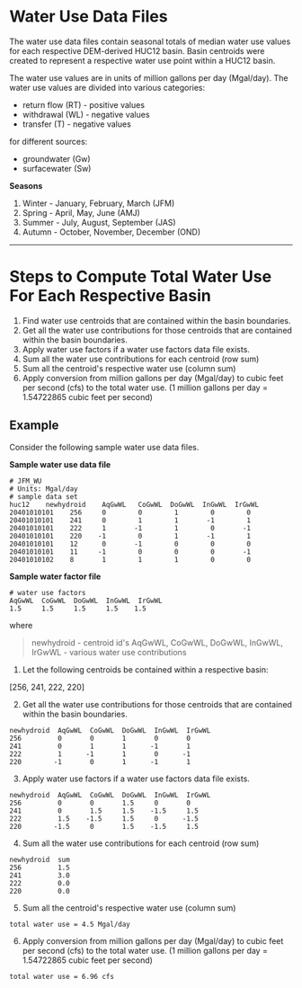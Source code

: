 # Water Use Data Files

The water use data files contain seasonal totals of median water use values for each respective DEM-derived HUC12 basin.  Basin centroids were created to represent a respective water use point within a HUC12 basin.

The water use values are in units of million gallons per day (Mgal/day). The water use values are divided into various categories:

* return flow (RT)    -    positive values
* withdrawal (WL)     -    negative values
* transfer (T)        -    negative values

for different sources:

* groundwater (Gw)
* surfacewater (Sw)

**Seasons**

1. Winter - January, February, March (JFM)
2. Spring - April, May, June (AMJ)
3. Summer - July, August, September (JAS)
4. Autumn - October, November, December (OND)

---
# Steps to Compute Total Water Use For Each Respective Basin

1. Find water use centroids that are contained within the basin boundaries.
2. Get all the water use contributions for those centroids that are contained within the basin boundaries.
3. Apply water use factors if a water use factors data file exists.
4. Sum all the water use contributions for each centroid (row sum)
5. Sum all the centroid's respective water use (column sum)
6. Apply conversion from million gallons per day (Mgal/day) to cubic feet per second (cfs) to the total water use. (1 million gallons per day = 1.54722865 cubic feet per second)


## Example
Consider the following sample water use data files.

**Sample water use data file**

```
# JFM_WU						
# Units: Mgal/day		
# sample data set	
huc12    newhydroid    AqGwWL	CoGwWL	DoGwWL	InGwWL	IrGwWL
20401010101    256     0        0        1        0        0
20401010101    241	   0        1        1       -1        1
20401010101    222	   1	   -1        1        0       -1
20401010101    220	  -1	    0        1       -1        1
20401010101    12	   0	   -1        0        0        0
20401010101    11	  -1	    0        0        0       -1
20401010102    8	   1	    1        1        0        0
```

**Sample water factor file**

```
# water use factors
AqGwWL	CoGwWL	DoGwWL	InGwWL	IrGwWL
1.5	    1.5	    1.5	    1.5    1.5
```

where 

> newhydroid - centroid id's
> AqGwWL, CoGwWL, DoGwWL, InGwWL, IrGwWL - various water use contributions

1) Let the following centroids be contained within a respective basin:

[256, 241, 222, 220]

2) Get all the water use contributions for those centroids that are contained within the basin boundaries.

```
newhydroid	AqGwWL	CoGwWL	DoGwWL	InGwWL	IrGwWL
256	        0	    0	    1	    0	    0
241	        0	    1	    1	   -1	    1
222	        1	   -1	    1	    0	   -1
220	       -1	    0	    1	   -1	    1
```

3) Apply water use factors if a water use factors data file exists.

```
newhydroid	AqGwWL	CoGwWL	DoGwWL	InGwWL	IrGwWL
256	        0	    0	    1.5	    0	    0
241	        0	    1.5	    1.5	   -1.5	    1.5
222	        1.5	   -1.5	    1.5	    0	   -1.5
220	       -1.5	    0	    1.5	   -1.5	    1.5
```

4) Sum all the water use contributions for each centroid (row sum)

```
newhydroid	sum
256	        1.5
241	        3.0
222	        0.0
220	        0.0
```

5) Sum all the centroid's respective water use (column sum)

```
total water use = 4.5 Mgal/day
```

6) Apply conversion from million gallons per day (Mgal/day) to cubic feet per second (cfs) to the total water use. (1 million gallons per day = 1.54722865 cubic feet per second)

```
total water use = 6.96 cfs
```





